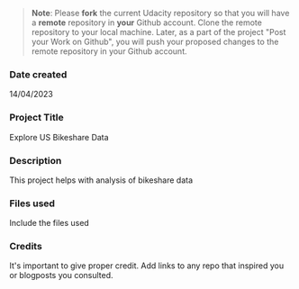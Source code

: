> **Note**: Please **fork** the current Udacity repository so that you will have a **remote** repository in **your** Github account. Clone the remote repository to your local machine. Later, as a part of the project "Post your Work on Github", you will push your proposed changes to the remote repository in your Github account.

### Date created

14/04/2023

### Project Title

Explore US Bikeshare Data

### Description

This project helps with analysis of bikeshare data

### Files used

Include the files used

### Credits

It's important to give proper credit. Add links to any repo that inspired you or blogposts you consulted.
